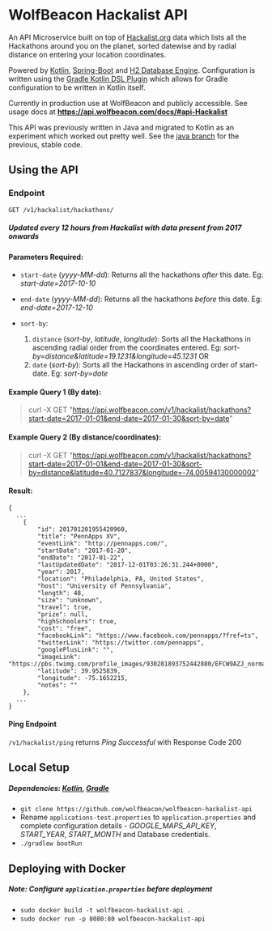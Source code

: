 # WolfBeacon Hackalist API

An API Microservice built on top of [Hackalist.org](www.hackalist.org) data which lists all the Hackathons around you on the planet, sorted datewise and by radial distance on entering your location coordinates.

Powered by [Kotlin](https://kotlinlang.org/), [Spring-Boot](https://projects.spring.io/spring-boot/) and [H2 Database Engine](http://www.h2database.com/html/main.html). Configuration is written using the [Gradle Kotlin DSL Plugin](https://github.com/gradle/kotlin-dsl) which allows for Gradle configuration to be written in Kotlin itself. 

Currently in production use at WolfBeacon and publicly accessible. See usage docs at **https://api.wolfbeacon.com/docs/#api-Hackalist**

This API was previously written in Java and migrated to Kotlin as an experiment which worked out pretty well. See the [java branch](https://github.com/wolfbeacon/wolfbeacon-hackalist-api/tree/java) for the previous, stable code.

## Using the API

### Endpoint
`GET /v1/hackalist/hackathons/`
##### Updated every 12 hours from Hackalist with data present from 2017 onwards


#### Parameters Required:
* `start-date` (*yyyy-MM-dd*): Returns all the hackathons *after* this date. Eg: *start-date=2017-10-10*

* `end-date` (*yyyy-MM-dd*): Returns all the hackathons *before* this date. Eg: *end-date=2017-12-10*

* `sort-by`:
    1. `distance` (*sort-by*, *latitude*, *longitude*): Sorts all the Hackathons in ascending radial order from the coordinates entered. Eg: *sort-by=distance&latitude=19.1231&longitude=45.1231*
        OR
    2. `date` (*sort-by*): Sorts all the Hackathons in ascending order of start-date. Eg: *sort-by=date*

#### Example Query 1 (By date):

> curl -X GET "https://api.wolfbeacon.com/v1/hackalist/hackathons?start-date=2017-01-01&end-date=2017-01-30&sort-by=date"

#### Example Query 2 (By distance/coordinates): 

> curl -X GET "https://api.wolfbeacon.com/v1/hackalist/hackathons?start-date=2017-01-01&end-date=2017-01-30&sort-by=distance&latitude=40.7127837&longitude=-74.00594130000002"


#### Result:
```
{
  ...
    {
        "id": 201701201955420960,
        "title": "PennApps XV",
        "eventLink": "http://pennapps.com/",
        "startDate": "2017-01-20",
        "endDate": "2017-01-22",
        "lastUpdatedDate": "2017-12-01T03:26:31.244+0000",
        "year": 2017,
        "location": "Philadelphia, PA, United States",
        "host": "University of Pennsylvania",
        "length": 48,
        "size": "unknown",
        "travel": true,
        "prize": null,
        "highSchoolers": true,
        "cost": "free",
        "facebookLink": "https://www.facebook.com/pennapps/?fref=ts",
        "twitterLink": "https://twitter.com/pennapps",
        "googlePlusLink": "",
        "imageLink": "https://pbs.twimg.com/profile_images/930281893752442880/EFCW9AZJ_normal.jpg",
        "latitude": 39.9525839,
        "longitude": -75.1652215,
        "notes": ""
    },
  ...
}
```

#### Ping Endpoint
`/v1/hackalist/ping` returns *Ping Successful* with Response Code 200

## Local Setup

##### Dependencies: [Kotlin](https://kotlinlang.org/docs/tutorials/getting-started.html), [Gradle](https://gradle.org/install/)

* `git clone https://github.com/wolfbeacon/wolfbeacon-hackalist-api`
* Rename `applications-test.properties` to `application.properties` and complete configuration details - *GOOGLE_MAPS_API_KEY*, *START_YEAR*, *START_MONTH* and Database credentials.
* `./gradlew bootRun`


## Deploying with Docker
##### Note: Configure `application.properties` before deployment

* `sudo docker build -t wolfbeacon-hackalist-api .`
* `sudo docker run -p 8080:80 wolfbeacon-hackalist-api`
